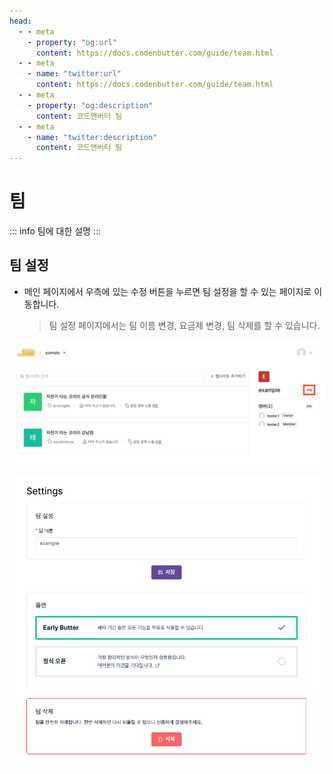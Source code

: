 ```yaml
---
head:
  - - meta
    - property: "og:url"
      content: https://docs.codenbutter.com/guide/team.html
  - - meta
    - name: "twitter:url"
      content: https://docs.codenbutter.com/guide/team.html
  - - meta
    - property: "og:description"
      content: 코드앤버터 팀
  - - meta
    - name: "twitter:description"
      content: 코드앤버터 팀
---
```


# 팀

::: info
팀에 대한 설명
:::

## 팀 설정

- 메인 페이지에서 우측에 있는 수정 버튼을 누르면 팀 설정을 할 수 있는 페이지로 이동합니다.
  > 팀 설정 페이지에서는 팀 이름 변경, 요금제 변경, 팀 삭제를 할 수 있습니다.

![팀 설정](./imgs/team/section_1.png)

![팀 설정](./imgs/team/section_2.png)
